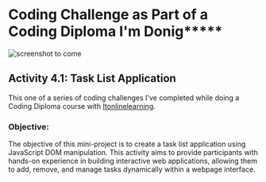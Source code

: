 # Coding Challenge as Part of a Coding Diploma I'm Donig**\***

![screenshot to come](preview-screenshot.jpg)

## Activity 4.1: Task List Application

This one of a series of coding challenges I've completed while doing a Coding Diploma course with [Itonlinelearning](https://www.itonlinelearning.com/).

### Objective:

The objective of this mini-project is to create a task list application using JavaScript DOM manipulation. This activity aims to provide participants with hands-on experience in building interactive web applications, allowing them to add, remove, and manage tasks dynamically within a webpage interface.
